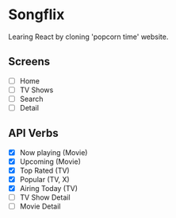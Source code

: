 # Songflix 

Learing React by cloning 'popcorn time' website.

## Screens 

- [ ] Home
- [ ] TV Shows 
- [ ] Search 
- [ ] Detail

## API Verbs 

- [x] Now playing (Movie)
- [x] Upcoming (Movie)
- [x] Top Rated (TV)
- [x] Popular (TV, X)
- [x] Airing Today (TV)
- [ ] TV Show Detail
- [ ] Movie Detail